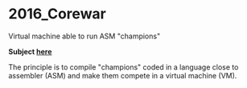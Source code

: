 # 2016_Corewar

Virtual machine able to run ASM "champions"

**Subject [here](https://github.com/thibautcornolti/Corewar/blob/master/Subject.pdf)**

The principle is to compile "champions" coded in a language close to assembler (ASM) and make them compete in a virtual machine (VM).
